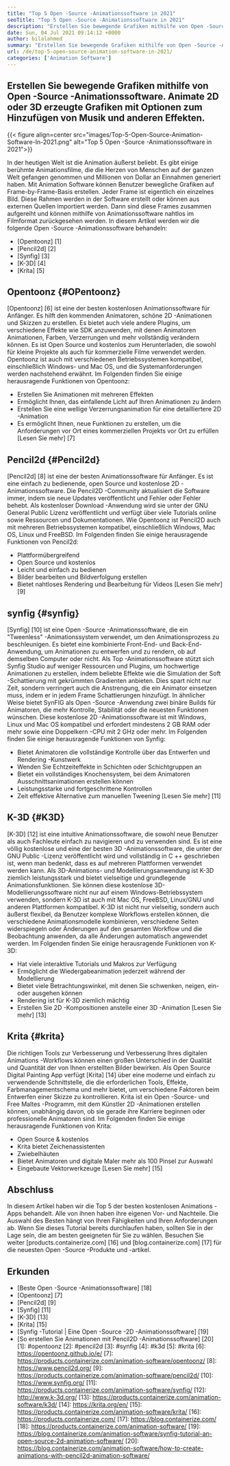 ```yaml
---
title: "Top 5 Open -Source -Animationssoftware in 2021" 
seoTitle: "Top 5 Open -Source -Animationssoftware in 2021" 
description: "Erstellen Sie bewegende Grafiken mithilfe von Open -Source -Animationssoftware. Animate 2D oder 3D erzeugte Grafiken mit Optionen zum Hinzufügen von Musik und anderen Effekten." 
date: Sun, 04 Jul 2021 09:14:12 +0000
author: bilalahmed
summary: "Erstellen Sie bewegende Grafiken mithilfe von Open -Source -Animationssoftware. Animate 2D oder 3D erzeugte Grafiken mit Optionen zum Hinzufügen von Musik und anderen Effekten." 
url: /de/top-5-open-source-animation-software-in-2021/
categories: ['Animation Software']
---
```


## Erstellen Sie bewegende Grafiken mithilfe von Open -Source -Animationssoftware. Animate 2D oder 3D erzeugte Grafiken mit Optionen zum Hinzufügen von Musik und anderen Effekten.

{{< figure align=center src="images/Top-5-Open-Source-Animation-Software-In-2021.png" alt="Top 5 Open -Source -Animationssoftware in 2021">}}

In der heutigen Welt ist die Animation äußerst beliebt. Es gibt einige berühmte Animationsfilme, die die Herzen von Menschen auf der ganzen Welt gefangen genommen und Millionen von Dollar an Einnahmen generiert haben. Mit Animation Software können Benutzer bewegliche Grafiken auf Frame-by-Frame-Basis erstellen. Jeder Frame ist eigentlich ein einzelnes Bild. Diese Rahmen werden in der Software erstellt oder können aus externen Quellen importiert werden. Dann sind diese Frames zusammen aufgereiht und können mithilfe von Animationssoftware nahtlos im Filmformat zurückgesehen werden. In diesem Artikel werden wir die folgende Open -Source -Animationssoftware behandeln:
  * [Opentoonz] [1]
  * [Pencil2d] [2]
  * [Synfig] [3]
  * [K-3D] [4]
  * [Krita] [5]

## Opentoonz {#OPentoonz}
[Opentoonz] [6] ist eine der besten kostenlosen Animationssoftware für Anfänger. Es hilft den kommenden Animatoren, schöne 2D -Animationen und Skizzen zu erstellen. Es bietet auch viele andere Plugins, um verschiedene Effekte wie SDK anzuwenden, mit denen Animatoren Animationen, Farben, Verzerrungen und mehr vollständig verändern können. Es ist Open Source und kostenlos zum Herunterladen, die sowohl für kleine Projekte als auch für kommerzielle Filme verwendet werden. Opentoonz ist auch mit verschiedenen Betriebssystemen kompatibel, einschließlich Windows- und Mac OS, und die Systemanforderungen werden nachstehend erwähnt. Im Folgenden finden Sie einige herausragende Funktionen von Opentoonz:
  * Erstellen Sie Animationen mit mehreren Effekten
  * Ermöglicht Ihnen, das einfallende Licht auf Ihren Animationen zu ändern
  * Erstellen Sie eine wellige Verzerrungsanimation für eine detailliertere 2D -Animation
  * Es ermöglicht Ihnen, neue Funktionen zu erstellen, um die Anforderungen vor Ort eines kommerziellen Projekts vor Ort zu erfüllen
[Lesen Sie mehr] [7]

## Pencil2d {#Pencil2d}
[Pencil2d] [8] ist eine der besten Animationssoftware für Anfänger. Es ist eine einfach zu bedienende, open Source und kostenlose 2D -Animationssoftware. Die Pencil2D -Community aktualisiert die Software immer, indem sie neue Updates veröffentlicht und Fehler oder Fehler behebt. Als kostenloser Download -Anwendung wird sie unter der GNU General Public Lizenz veröffentlicht und verfügt über viele Tutorials online sowie Ressourcen und Dokumentationen. Wie Opentoonz ist Pencil2D auch mit mehreren Betriebssystemen kompatibel, einschließlich Windows, Mac OS, Linux und FreeBSD. Im Folgenden finden Sie einige herausragende Funktionen von Pencil2d:
  * Plattformübergreifend
  * Open Source und kostenlos
  * Leicht und einfach zu bedienen
  * Bilder bearbeiten und Bildverfolgung erstellen
  * Bietet nahtloses Rendering und Bearbeitung für Videos
[Lesen Sie mehr] [9]

## synfig {#synfig}
[Synfig] [10] ist eine Open -Source -Animationssoftware, die ein "Tweenless" -Animationssystem verwendet, um den Animationsprozess zu beschleunigen. Es bietet eine kombinierte Front-End- und Back-End-Anwendung, um Animationen zu entwerfen und zu rendern, ob auf demselben Computer oder nicht. Als Top -Animationssoftware stützt sich Synfig Studio auf weniger Ressourcen und Plugins, um hochwertige Animationen zu erstellen, indem beliebte Effekte wie die Simulation der Soft -Schattierung mit gekrümmten Gradienten anbieten. Dies spart nicht nur Zeit, sondern verringert auch die Anstrengung, die ein Animator einsetzen muss, indem er in jedem Frame Schattierungen hinzufügt. In ähnlicher Weise bietet SynFIG als Open -Source -Anwendung zwei binäre Builds für Animatoren, die mehr Kontrolle, Stabilität oder die neuesten Funktionen wünschen. Diese kostenlose 2D -Animationssoftware ist mit Windows, Linux und Mac OS kompatibel und erfordert mindestens 2 GB RAM oder mehr sowie eine Doppelkern -CPU mit 2 GHz oder mehr. Im Folgenden finden Sie einige herausragende Funktionen von Synfig:
  * Bietet Animatoren die vollständige Kontrolle über das Entwerfen und Rendering -Kunstwerk
  * Wenden Sie Echtzeiteffekte in Schichten oder Schichtgruppen an
  * Bietet ein vollständiges Knochensystem, bei dem Animatoren Ausschnittsanimationen erstellen können
  * Leistungsstarke und fortgeschrittene Kontrollen
  * Zeit effektive Alternative zum manuellen Tweening
[Lesen Sie mehr] [11]

## K-3D {#K3D}
[K-3D] [12] ist eine intuitive Animationssoftware, die sowohl neue Benutzer als auch Fachleute einfach zu navigieren und zu verwenden sind. Es ist eine völlig kostenlose und eine der besten 3D -Animationssoftware, die unter der GNU Public -Lizenz veröffentlicht wird und vollständig in C ++ geschrieben ist, wenn man bedenkt, dass es auf mehreren Plattformen verwendet werden kann. Als 3D-Animations- und Modellierungsanwendung ist K-3D ziemlich leistungsstark und bietet vielseitige und grundlegende Animationsfunktionen. Sie können diese kostenlose 3D-Modellierungssoftware nicht nur auf einem Windows-Betriebssystem verwenden, sondern K-3D ist auch mit Mac OS, FreeBSD, Linux/GNU und anderen Plattformen kompatibel. K-3D ist nicht nur vielseitig, sondern auch äußerst flexibel, da Benutzer komplexe Workflows erstellen können, die verschiedene Animationsmodelle kombinieren, verschiedene Seiten widerspiegeln oder Änderungen auf den gesamten Workflow und die Beobachtung anwenden, da alle Änderungen automatisch angewendet werden. Im Folgenden finden Sie einige herausragende Funktionen von K-3D:
  * Hat viele interaktive Tutorials und Makros zur Verfügung
  * Ermöglicht die Wiedergabeanimation jederzeit während der Modellierung
  * Bietet viele Betrachtungswinkel, mit denen Sie schwenken, neigen, ein- oder ausgehen können
  * Rendering ist für K-3D ziemlich mächtig
  * Erstellen Sie 2D -Kompositionen anstelle einer 3D -Animation
[Lesen Sie mehr] [13]

## Krita {#krita}
Die richtigen Tools zur Verbesserung und Verbesserung Ihres digitalen Animations -Workflows können einen großen Unterschied in der Qualität und Quantität der von Ihnen erstellten Bilder bewirken. Als Open Source Digital Painting App verfügt [Krita] [14] über eine moderne und einfach zu verwendende Schnittstelle, die die erforderlichen Tools, Effekte, Farbmanagementschema und mehr bietet, um verschiedene Faktoren beim Entwerfen einer Skizze zu kontrollieren. Krita ist ein Open -Source- und Free Maltes -Programm, mit dem Künstler 2D -Animationen erstellen können, unabhängig davon, ob sie gerade ihre Karriere beginnen oder professionelle Animatoren sind. Im Folgenden finden Sie einige herausragende Funktionen von Krita:
  * Open Source & kostenlos
  * Krita bietet Zeichenassistenten
  * Zwiebelhäuten
  * Bietet Animatoren und digitale Maler mehr als 100 Pinsel zur Auswahl
  * Eingebaute Vektorwerkzeuge
[Lesen Sie mehr] [15]

## Abschluss
In diesem Artikel haben wir die Top 5 der besten kostenlosen Animations -Apps behandelt. Alle von ihnen haben ihre eigenen Vor- und Nachteile. Die Auswahl des Besten hängt von Ihren Fähigkeiten und Ihren Anforderungen ab. Wenn Sie dieses Tutorial bereits durchlaufen haben, sollten Sie in der Lage sein, die am besten geeigneten für Sie zu wählen. Besuchen Sie weiter [products.containerize.com] [16] und [blog.containerize.com] [17] für die neuesten Open -Source -Produkte und -artikel.

## Erkunden
  * [Beste Open -Source -Animationssoftware] [18]
  * [Opentoonz] [7]
  * [Pencil2d] [9]
  * [Synfig] [11]
  * [K-3D] [13]
  * [Krita] [15]
  * [Synfig -Tutorial | Eine Open -Source -2D -Animationssoftware] [19]
  * [So erstellen Sie Animationen mit Pencil2D -Animationssoftware] [20]
[1]: #opentoonz
[2]: #pencil2d
[3]: #synfig
[4]: #k3d
[5]: #krita
[6]: https://opentoonz.github.io/e/
[7]: https://products.containerize.com/animation-software/opentoonz/
[8]: https://www.pencil2d.org/
[9]: https://products.containerize.com/animation-software/pencil2d/
[10]: https://www.synfig.org/
[11]: https://products.containerize.com/animation-software/synfig/
[12]: http://www.k-3d.org/
[13]: https://products.containerize.com/animation-software/k3d/
[14]: https://krita.org/en/
[15]: https://products.containerize.com/animation-software/krita/
[16]: https://products.containerize.com/
[17]: https://blog.containerize.com/
[18]: https://products.containerize.com/animation-software/
[19]: https://blog.containerize.com/animation-software/synfig-tutorial-an-open-source-2d-animation-software/
[20]: https://blog.containerize.com/animation-software/how-to-create-animations-with-pencil2d-animation-software/
